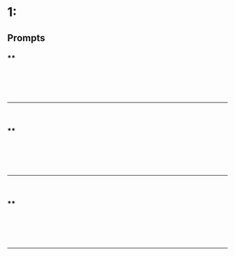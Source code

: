 # 1:

## Prompts

### **
<br/>

```

```
<br/><hr/><br/>

### **
<br/>

```

```
<br/><hr/><br/>

### **
<br/>

```

```
<br/><hr/><br/>